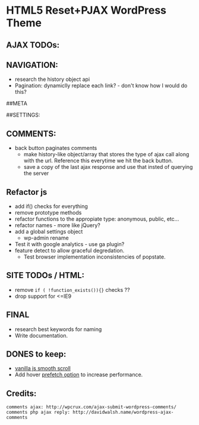 #  HTML5 Reset+PJAX WordPress Theme

## AJAX TODOs:

## NAVIGATION:
- research the history object api
- Pagination: dynamiclly replace each link? - don't know how I would do this?

##META

##SETTINGS:

## COMMENTS:
- back button paginates comments 
	+ make history-like object/array that stores the type of ajax call along with the url. Reference this everytime we hit the back button.
    + save a copy of the last ajax response and use that insted of querying the server

## Refactor js
- add if() checks for everything
- remove prototype methods
- refactor functions to the appropiate type: anonymous, public, etc...
- refactor names - more like jQuery?
- add a global settings object
	- wp-admin rename
- Test it with google analytics - use ga plugin?
- feature detect to allow graceful degredation.
	+ Test browser implementation inconsistencies of popstate.     

## SITE TODOs / HTML:
- remove `if ( !function_exists()){}` checks ??
- drop support for <=IE9

## FINAL
- research best keywords for naming
- Write documentation.

## DONES to keep:
- [vanilla js smooth scroll](https://github.com/cferdinandi/smooth-scroll/) 
- Add hover [prefetch option](http://miguel-perez.github.io/smoothState.js/) to increase performance.

## Credits:
	comments ajax: http://wpcrux.com/ajax-submit-wordpress-comments/
	comments php ajax reply: http://davidwalsh.name/wordpress-ajax-comments

